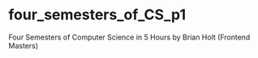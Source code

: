 # four_semesters_of_CS_p1
Four Semesters of Computer Science in 5 Hours by Brian Holt (Frontend Masters)
